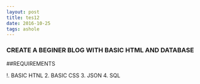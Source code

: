 ```yaml
---
layout: post
title: tes12
date: 2016-10-25 
tags: ashole    
---
```



### CREATE A BEGINER BLOG WITH BASIC HTML AND DATABASE  


##REQUIREMENTS

!. BASIC HTNL 
2. BASIC CSS
3. JSON 
4. SQL


<blockquote class="imgur-embed-pub" lang="en" data-id="a/jkTDL"><a href="//imgur.com/jkTDL"></a></blockquote><script async src="//s.imgur.com/min/embed.js" charset="utf-8"></script>
